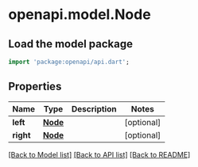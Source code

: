 # openapi.model.Node

## Load the model package
```dart
import 'package:openapi/api.dart';
```

## Properties
Name | Type | Description | Notes
------------ | ------------- | ------------- | -------------
**left** | [**Node**](Node.md) |  | [optional] 
**right** | [**Node**](Node.md) |  | [optional] 

[[Back to Model list]](../README.md#documentation-for-models) [[Back to API list]](../README.md#documentation-for-api-endpoints) [[Back to README]](../README.md)


